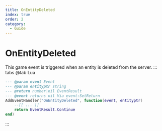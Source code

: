 ```yaml
---
title: OnEntityDeleted
index: true
order: 2
category:
  - Guide
---
```


# OnEntityDeleted
This game event is triggered when an entity is deleted from the server.
::: tabs
@tab Lua
```lua
--- @param event Event
--- @param entityptr string
--- @return number|nil EventResult
--- @event returns nil Via event:SetReturn
AddEventHandler("OnEntityDeleted", function(event, entityptr)
    --[[ ... ]]
    return EventResult.Continue
end)
```

:::